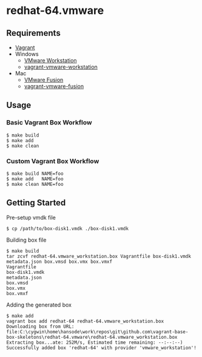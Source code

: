 redhat-64.vmware
================

Requirements
------------

+ [Vagrant](http://www.vagrantup.com/)
+ Windows
  + [VMware Workstation](http://www.vmware.com/jp/products/workstation/)
  + [vagrant-vmware-workstation](http://docs.vagrantup.com/v2/vmware/installation.html)
+ Mac
  + [VMware Fusion](http://www.vmware.com/jp/products/fusion/)
  + [vagrant-vmware-fusion](http://docs.vagrantup.com/v2/vmware/installation.html)

Usage
-----

### Basic Vagrant Box Workflow

```
$ make build
$ make add
$ make clean
```

### Custom Vagrant Box Workflow

```
$ make build NAME=foo
$ make add   NAME=foo
$ make clean NAME=foo
```

Getting Started
---------------

Pre-setup vmdk file

```
$ cp /path/to/box-disk1.vmdk ./box-disk1.vmdk
```

Building box file

```
$ make build
tar zcvf redhat-64.vmware_workstation.box Vagrantfile box-disk1.vmdk metadata.json box.vmsd box.vmx box.vmxf
Vagrantfile
box-disk1.vmdk
metadata.json
box.vmsd
box.vmx
box.vmxf
```

Adding the generated box

```
$ make add
vagrant box add redhat-64 redhat-64.vmware_workstation.box
Downloading box from URL: file:C:\cygwin\home\hansode\work\repos\git\github.com\vagrant-base-box-skeletons\redhat-64.vmware\redhat-64.vmware_workstation.box
Extracting box...ate: 252M/s, Estimated time remaining: --:--:--)
Successfully added box 'redhat-64' with provider 'vmware_workstation'!
```
